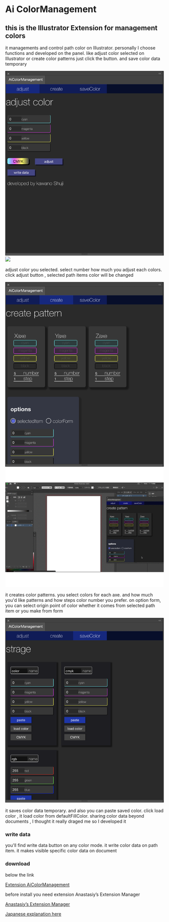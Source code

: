 <h1>Ai ColorManagement</h1>

<h2>this is the Illustrator Extension for management colors</h2>

<p>it managements and control path color on Illustrator.
personally I choose functions and developed on the panel.
like adjust color selected on Illustrator or create color patterns just click the button.
and save color data temporary
</p>

<img src="./readmeImg/mainPanel.png">
<img src="./readmeImg/adjustC.gif">
<p>adjust color you selected. select number how much you adjust each colors.
click adjust button , selected path items color will be changed</p>

<img src="./readmeImg/createPanel.png">
<img src="./readmeImg/createPattern.gif">
<p>it creates color patterns. you select colors for each axe. and how much you'd like patterns and how steps color number you prefer. on option form, you can select origin point of color whether it comes from selected path item or you make from form</p>

<img src="./readmeImg/stragePanel.png">
<p>it saves color data temporary. and also you can paste saved color. click load color , it load color from defaultFillColor. sharing color data beyond documents , I thought it really draged me so I developed it</p>

<h3>write data</h3>
<p>you'll find write data button on any color mode. it write color data on path item. it makes visible specific color data on document</p>

<h3>download</h3>
<p>below the link</p>
<a href="http://kawano-shuji.com/strage/AiColorManagementC_X2.zxp">Extension AiColorManagement</a>
<p>before install you need extension Anastasiy’s Extension Manager</p>
<a href="https://install.anastasiy.com/">Anastasiy’s Extension Manager</a>

<a href="https://kawano-shuji.com/justdiary/2020/10/24/extension-aicolormanagement/">Japanese explanation here</a>
